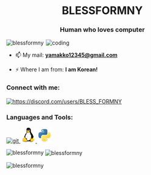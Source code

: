 <h1 align="center">BLESSFORMNY</h1>
<h3 align="center">Human who loves computer</h3>

<img align="right" alt="coding" width="400" src="https://i.pinimg.com/originals/f1/e7/34/f1e734f9cade86fe737a9aa404ad5677.gif">

<p align="left"> <img src="https://komarev.com/ghpvc/?username=blessformny&label=Profile%20views&color=0e75b6&style=flat" alt="blessformny" /> </p>

- 📫 My mail: **yamakko12345@gmail.com**

- ⚡ Where I am from: **I am Korean!**

<h3 align="left">Connect with me:</h3>
<p align="left">
<a href="https://discord.gg/https://discord.com/users/BLESS_FORMNY" target="blank"><img align="center" src="https://raw.githubusercontent.com/rahuldkjain/github-profile-readme-generator/master/src/images/icons/Social/discord.svg" alt="https://discord.com/users/BLESS_FORMNY" height="30" width="40" /></a>
</p>

<h3 align="left">Languages and Tools:</h3>
<p align="left"> <a href="https://git-scm.com/" target="_blank" rel="noreferrer"> <img src="https://www.vectorlogo.zone/logos/git-scm/git-scm-icon.svg" alt="git" width="40" height="40"/> </a> <a href="https://www.linux.org/" target="_blank" rel="noreferrer"> <img src="https://raw.githubusercontent.com/devicons/devicon/master/icons/linux/linux-original.svg" alt="linux" width="40" height="40"/> </a> <a href="https://www.python.org" target="_blank" rel="noreferrer"> <img src="https://raw.githubusercontent.com/devicons/devicon/master/icons/python/python-original.svg" alt="python" width="40" height="40"/> </a> </p>

<p><img align="left" src="https://github-readme-stats.vercel.app/api/top-langs?username=blessformny&show_icons=true&locale=en&layout=compact" alt="blessformny" /></p>

<p>&nbsp;<img align="center" src="https://github-readme-stats.vercel.app/api?username=blessformny&show_icons=true&locale=en" alt="blessformny" /></p>

<p><img align="center" src="https://github-readme-streak-stats.herokuapp.com/?user=blessformny&" alt="blessformny" /></p>

